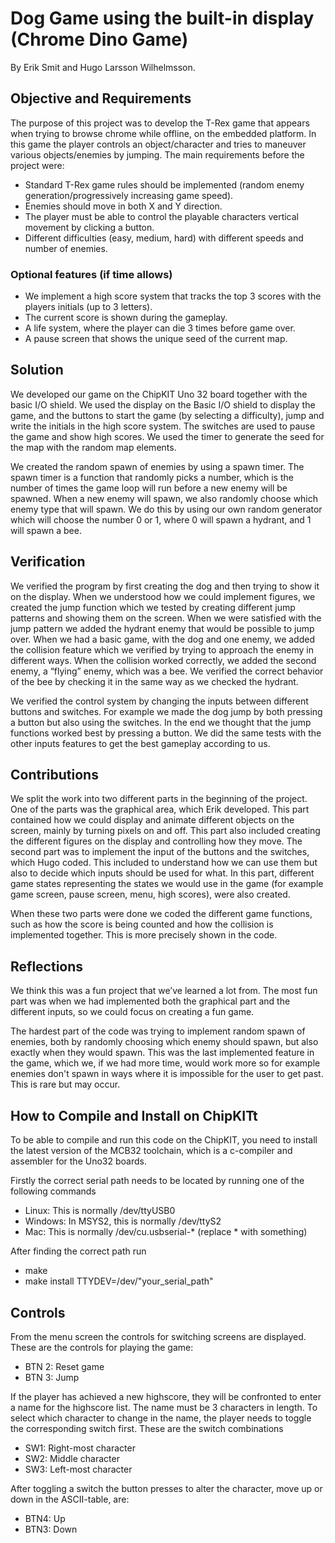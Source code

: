 # Dog Game using the built-in display (Chrome Dino Game)

By Erik Smit and Hugo Larsson Wilhelmsson.

## Objective and Requirements

The purpose of this project was to develop the T-Rex game that appears when trying to browse chrome while offline, on the embedded platform. In this game the player controls an object/character and tries to maneuver various objects/enemies by jumping. The main requirements before the project were:
- Standard T-Rex game rules should be implemented (random enemy generation/progressively increasing game speed).
- Enemies should move in both X and Y direction.
- The player must be able to control the playable characters vertical movement by clicking a button.
- Different difficulties (easy, medium, hard) with different speeds and number of enemies.


### Optional features (if time allows)
- We implement a high score system that tracks the top 3 scores with the players initials (up to 3 letters).
- The current score is shown during the gameplay.
- A life system, where the player can die 3 times before game over.
- A pause screen that shows the unique seed of the current map.


## Solution

We developed our game on the ChipKIT Uno 32 board together with the basic I/O shield. We used the display on the Basic I/O shield to display the game, and the buttons to start the game (by selecting a difficulty), jump and write the initials in the high score system. The switches are used to pause the game and show high scores. We used the timer to generate the seed for the map with the random map elements.

We created the random spawn of enemies by using a spawn timer. The spawn timer is a function that randomly picks a number, which is the number of times the game loop will run before a new enemy will be spawned. When a new enemy will spawn, we also randomly choose which enemy type that will spawn. We do this by using our own random generator which will choose the number 0 or 1, where 0 will spawn a hydrant, and 1 will spawn a bee.

## Verification

We verified the program by first creating the dog and then trying to show it on the display. When we understood how we could implement figures, we created the jump function which we tested by creating different jump patterns and showing them on the screen. When we were satisfied with the jump pattern we added the hydrant enemy that would be possible to jump over. When we had a basic game, with the dog and one enemy, we added the collision feature which we verified by trying to approach the enemy in different ways. When the collision worked correctly, we added the second enemy, a “flying” enemy, which was a bee. We verified the correct behavior of the bee by checking it in the same way as we checked the hydrant.

We verified the control system by changing the inputs between different buttons and switches. For example we made the dog jump by both pressing a button but also using the switches. In the end we thought that the jump functions worked best by pressing a button. We did the same tests with the other inputs features to get the best gameplay according to us.

## Contributions

We split the work into two different parts in the beginning of the project. One of the parts was the graphical area, which Erik developed. This part contained how we could display and animate different objects  on the screen, mainly by  turning pixels on and off. This part also included creating the different figures on the display and controlling how they move. The second part was to implement the input of the buttons and the switches, which Hugo coded. This included to understand how we can use them but also to decide which inputs should be used for what. In this part, different game states representing the states we would use in the game (for example game screen, pause screen, menu, high scores), were also created. 

When these two parts were done we coded the different game functions, such as how the score is being counted and how the collision is implemented together. This is more precisely shown in the code.


## Reflections 

We think this was a fun project that we’ve learned a lot from. The most fun part was when we had implemented both the graphical part and the different inputs, so we could focus on creating a fun game. 

The hardest part of the code was trying to implement random spawn of enemies, both by randomly choosing which enemy should spawn, but also exactly when they would spawn. This was the last implemented feature in the game, which we, if we had more time, would work more so for example enemies don't spawn in ways where it is impossible for the user to get past. This is rare but may occur.


## How to Compile and Install on ChipKITt
To be able to compile and run this code on the ChipKIT, you need to install the latest version of the MCB32 toolchain, which is a c-compiler and assembler for the Uno32 boards.

Firstly the correct serial path needs to be located by running one of the following commands
- Linux: This is normally /dev/ttyUSB0
- Windows: In MSYS2, this is normally /dev/ttyS2
- Mac: This is normally /dev/cu.usbserial-* (replace * with something)

After finding the correct path run
- make
- make install TTYDEV=/dev/"your_serial_path"

## Controls
From the menu screen the controls for switching screens are displayed. These are the controls for playing the game:
- BTN 2: Reset game
- BTN 3: Jump

If the player has achieved a new highscore, they will be confronted to enter a name for the highscore list. The name must be 3 characters in length. To select which character to change in the name, the player needs to toggle the corresponding switch first. These are the switch combinations
- SW1: Right-most character
- SW2: Middle character
- SW3: Left-most character

After toggling a switch the button presses to alter the character, move up or down in the ASCII-table, are:
- BTN4: Up
- BTN3: Down

